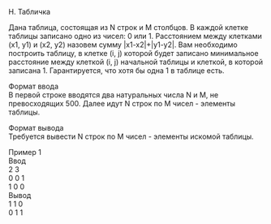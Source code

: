 H. Табличка


Дана таблица, состоящая из N строк и M столбцов. В каждой клетке таблицы записано одно из чисел: 0 или 1. Расстоянием между клетками (x1, y1) и (x2, y2) назовем сумму |x1-x2|+|y1-y2|. Вам необходимо построить таблицу, в клетке (i, j) которой будет записано минимальное расстояние между клеткой (i, j) начальной таблицы и клеткой, в которой записана 1. Гарантируется, что хотя бы одна 1 в таблице есть.

Формат ввода\
В первой строке вводятся два натуральных числа N и M, не превосходящих 500. Далее идут N строк по M чисел - элементы таблицы.

Формат вывода\
Требуется вывести N строк по M чисел - элементы искомой таблицы.

Пример 1\
Ввод	\
2 3\
0 0 1\
1 0 0\
Вывод\
1 1 0\
0 1 1 